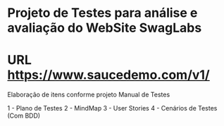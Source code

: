 # Projeto de Testes para análise e avaliação do WebSite SwagLabs
# URL https://www.saucedemo.com/v1/

Elaboração de itens conforme projeto Manual de Testes

1 - Plano de Testes
2 - MindMap
3 - User Stories
4 - Cenários de Testes (Com BDD)
